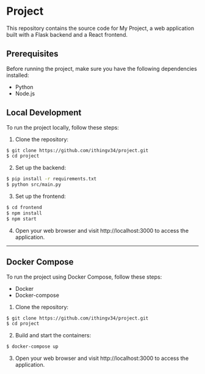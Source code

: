 # Project

This repository contains the source code for My Project, a web application built with a Flask backend and a React frontend.

## Prerequisites

Before running the project, make sure you have the following dependencies installed:

- Python
- Node.js

## Local Development

To run the project locally, follow these steps:

1. Clone the repository:

```bash
$ git clone https://github.com/ithingv34/project.git
$ cd project
```

2. Set up the backend:

```bash
$ pip install -r requirements.txt
$ python src/main.py
```

3. Set up the frontend:

```bash
$ cd frontend
$ npm install
$ npm start
```

4. Open your web browser and visit http://localhost:3000 to access the application.

---

## Docker Compose

To run the project using Docker Compose, follow these steps:

- Docker
- Docker-compose

1. Clone the repository:

```bash
$ git clone https://github.com/ithingv34/project.git
$ cd project
```

2. Build and start the containers:

```bash
$ docker-compose up
```

3. Open your web browser and visit http://localhost:3000 to access the application.

